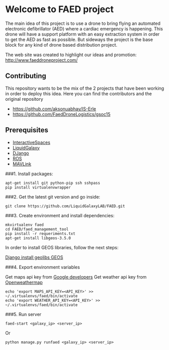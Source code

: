 Welcome to FAED project
=======================

The main idea of this project is to use a drone to bring flying an automated electronic defibrillator (AED) where a cardiac emergency is happening. This drone will have a support platform with an easy extraction system in order to get the AED as fast as possible. But sideways the project is the base block for any kind of drone based distribution project.

The web site was created to highlight our ideas and promotion: http://www.faeddroneproject.com/


Contributing
------------
This repository wants to be the mix of the 2 projects that have been working in order to deploy this idea. Here you can find the contributors and the original repository

- https://github.com/aksonuabhay/IS-Erle
- https://github.com/FaedDroneLogistics/gsoc15

Prerequisites
-------------

- [InteractiveSpaces](http://www.interactive-spaces.org)
- [LiquidGalaxy](https://code.google.com/p/liquid-galaxy/)
- [DJango](https://www.djangoproject.com)
- [ROS](http://www.ros.org/)
- [MAVLink](http://qgroundcontrol.org/mavlink/start)


###1. Install packages:
```
apt-get install git python-pip ssh sshpass
pip install virtualenvwrapper
```

###2. Get the latest git version and go inside:
```
git clone https://github.com/LiquidGalaxyLAB/FAED.git
```

###3. Create environment and install dependencies:
```
mkvirtualenv faed
cd FAED/faed_management_tool
pip install -r requeriments.txt
apt-get install libgeos-3.5.0
```

In order to install GEOS libraries, follow the next steps:

[Django install geolibs GEOS](https://docs.djangoproject.com/es/1.10/ref/contrib/gis/install/geolibs/#geos)

###4. Export environment variables

Get maps api key from [Google developers](https://developers.google.com/)
Get weather api key from [Openweathermap](http://openweathermap.org/)

```
echo 'export MAPS_API_KEY=<API_KEY>' >> ~/.virtualenvs/faed/bin/activate
echo 'export WEATHER_API_KEY=<API_KEY>' >> ~/.virtualenvs/faed/bin/activate
```

###5. Run server
```
faed-start <galaxy_ip> <server_ip>
```

Or

```
python manage.py runfaed <galaxy_ip> <server_ip>
```
